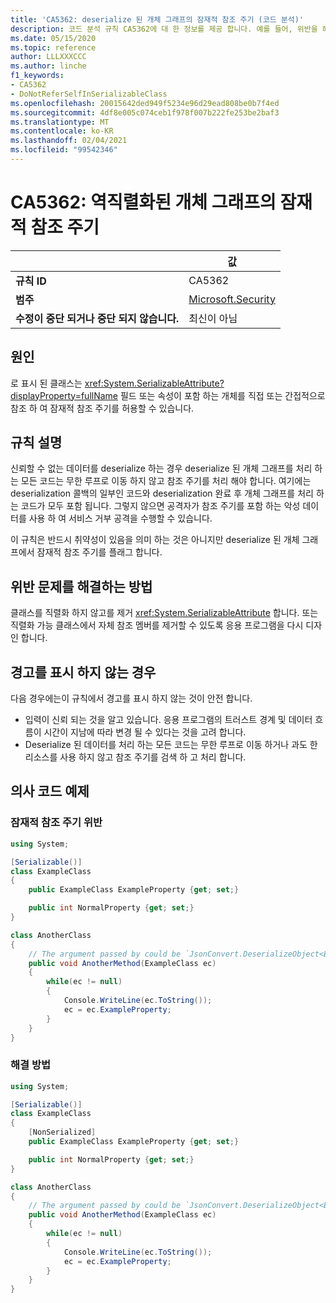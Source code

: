 ```yaml
---
title: 'CA5362: deserialize 된 개체 그래프의 잠재적 참조 주기 (코드 분석)'
description: 코드 분석 규칙 CA5362에 대 한 정보를 제공 합니다. 예를 들어, 위반을 해결 하는 방법, 위반 하는 경우를 포함 합니다.
ms.date: 05/15/2020
ms.topic: reference
author: LLLXXXCCC
ms.author: linche
f1_keywords:
- CA5362
- DoNotReferSelfInSerializableClass
ms.openlocfilehash: 20015642ded949f5234e96d29ead808be0b7f4ed
ms.sourcegitcommit: 4df8e005c074ceb1f978f007b222fe253be2baf3
ms.translationtype: MT
ms.contentlocale: ko-KR
ms.lasthandoff: 02/04/2021
ms.locfileid: "99542346"
---
```

# <a name="ca5362-potential-reference-cycle-in-deserialized-object-graph"></a>CA5362: 역직렬화된 개체 그래프의 잠재적 참조 주기

| | 값 |
|-|-|
| **규칙 ID** |CA5362|
| **범주** |[Microsoft.Security](security-warnings.md)|
| **수정이 중단 되거나 중단 되지 않습니다.** |최신이 아님|

## <a name="cause"></a>원인

로 표시 된 클래스는 <xref:System.SerializableAttribute?displayProperty=fullName> 필드 또는 속성이 포함 하는 개체를 직접 또는 간접적으로 참조 하 여 잠재적 참조 주기를 허용할 수 있습니다.

## <a name="rule-description"></a>규칙 설명

신뢰할 수 없는 데이터를 deserialize 하는 경우 deserialize 된 개체 그래프를 처리 하는 모든 코드는 무한 루프로 이동 하지 않고 참조 주기를 처리 해야 합니다. 여기에는 deserialization 콜백의 일부인 코드와 deserialization 완료 후 개체 그래프를 처리 하는 코드가 모두 포함 됩니다. 그렇지 않으면 공격자가 참조 주기를 포함 하는 악성 데이터를 사용 하 여 서비스 거부 공격을 수행할 수 있습니다.

이 규칙은 반드시 취약성이 있음을 의미 하는 것은 아니지만 deserialize 된 개체 그래프에서 잠재적 참조 주기를 플래그 합니다.

## <a name="how-to-fix-violations"></a>위반 문제를 해결하는 방법

클래스를 직렬화 하지 않고를 제거 <xref:System.SerializableAttribute> 합니다. 또는 직렬화 가능 클래스에서 자체 참조 멤버를 제거할 수 있도록 응용 프로그램을 다시 디자인 합니다.

## <a name="when-to-suppress-warnings"></a>경고를 표시 하지 않는 경우

다음 경우에는이 규칙에서 경고를 표시 하지 않는 것이 안전 합니다.

- 입력이 신뢰 되는 것을 알고 있습니다. 응용 프로그램의 트러스트 경계 및 데이터 흐름이 시간이 지남에 따라 변경 될 수 있다는 것을 고려 합니다.
- Deserialize 된 데이터를 처리 하는 모든 코드는 무한 루프로 이동 하거나 과도 한 리소스를 사용 하지 않고 참조 주기를 검색 하 고 처리 합니다.

## <a name="pseudo-code-examples"></a>의사 코드 예제

### <a name="potential-reference-cycle-violation"></a>잠재적 참조 주기 위반

```csharp
using System;

[Serializable()]
class ExampleClass
{
    public ExampleClass ExampleProperty {get; set;}

    public int NormalProperty {get; set;}
}

class AnotherClass
{
    // The argument passed by could be `JsonConvert.DeserializeObject<ExampleClass>(untrustedData)`.
    public void AnotherMethod(ExampleClass ec)
    {
        while(ec != null)
        {
            Console.WriteLine(ec.ToString());
            ec = ec.ExampleProperty;
        }
    }
}
```

### <a name="solution"></a>해결 방법

```csharp
using System;

[Serializable()]
class ExampleClass
{
    [NonSerialized]
    public ExampleClass ExampleProperty {get; set;}

    public int NormalProperty {get; set;}
}

class AnotherClass
{
    // The argument passed by could be `JsonConvert.DeserializeObject<ExampleClass>(untrustedData)`.
    public void AnotherMethod(ExampleClass ec)
    {
        while(ec != null)
        {
            Console.WriteLine(ec.ToString());
            ec = ec.ExampleProperty;
        }
    }
}
```
